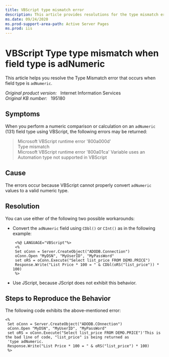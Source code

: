 ```yaml
---
title: VBScript type mismatch error 
description: This article provides resolutions for the type mismatch error that occurs when field type is adNumeric. 
ms.date: 09/24/2020
ms.prod-support-area-path: Active Server Pages
ms.prod: iis
---
```

# VBScript Type type mismatch when field type is adNumeric

This article helps you resolve the Type Mismatch error that occurs when field type is `adNumeric`.

_Original product version:_ &nbsp; Internet Information Services  
_Original KB number:_ &nbsp; 195180

## Symptoms

When you perform a numeric comparison or calculation on an `adNumeric` (131) field type using VBScript, the following errors may be returned:

> Microsoft VBScript runtime error '800a000d'  
Type mismatch  
Microsoft VBScript runtime error '800a01ca' Variable uses an Automation type not supported in VBScript

## Cause

The errors occur because VBScript cannot properly convert `adNumeric` values to a valid numeric type.

## Resolution

You can use either of the following two possible workarounds:

- Convert the `adNumeric` field using `CDbl()` or `CInt()` as in the following example:

    ```vbscript
     <%@ LANGUAGE="VBScript"%>
     <%
     Set oConn = Server.CreateObject("ADODB.Connection")
     oConn.Open "MyDSN", "MyUserID", "MyPassWord"
     set oRS = oConn.Execute("Select list_price FROM DEMO.PRICE")
     Response.Write("List Price * 100 = " & CDbl(oRS("list_price")) * 100)
     %>
    ```

- Use JScript, because JScript does not exhibit this behavior.

## Steps to Reproduce the Behavior

The following code exhibits the above-mentioned error:

```vbscript
<%
 Set oConn = Server.CreateObject("ADODB.COnnection")
 oConn.Open "MyDSN", "MyUserID", "MyPassWord"
 set oRS = oConn.Execute("Select list_price FROM DEMO.PRICE")'This is the bad line of code, "list_price" is being returned as
 'type adNumeric.
 Response.Write("List Price * 100 = " & oRS("list_price") * 100)
 %>
```
